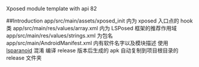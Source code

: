 Xposed module template with api 82

##Introduction
app/src/main/assets/xposed_init 内为 xposed 入口点的 hook 类
app/src/main/res/values/array.xml 内为 LSPosed 框架的推荐作用域
app/src/main/res/values/strings.xml 为包名
app/src/main/AndroidManifest.xml 内有软件名字以及模块描述
使用 [lsparanoid](https://github.com/LSPosed/LSParanoid) 混淆
编译 release 版本后生成的 apk 自动复制到项目根目录的 release 文件夹
